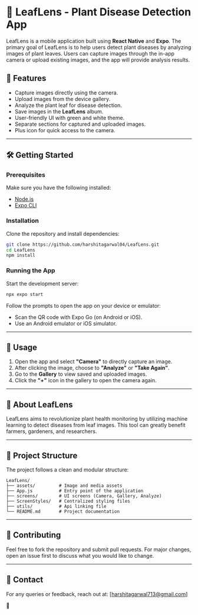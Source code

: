 # 🌿 LeafLens - Plant Disease Detection App

LeafLens is a mobile application built using **React Native** and **Expo**. The primary goal of LeafLens is to help users detect plant diseases by analyzing images of plant leaves. Users can capture images through the in-app camera or upload existing images, and the app will provide analysis results.

## 🚀 Features
- Capture images directly using the camera.
- Upload images from the device gallery.
- Analyze the plant leaf for disease detection.
- Save images in the **LeafLens** album.
- User-friendly UI with green and white theme.
- Separate sections for captured and uploaded images.
- Plus icon for quick access to the camera.

---

## 🛠️ Getting Started

### Prerequisites
Make sure you have the following installed:
- [Node.js](https://nodejs.org/)
- [Expo CLI](https://docs.expo.dev/get-started/installation/)

### Installation
Clone the repository and install dependencies:
```bash
git clone https://github.com/harshitagarwal04/LeafLens.git
cd LeafLens
npm install
```

### Running the App
Start the development server:
```bash
npx expo start
```
Follow the prompts to open the app on your device or emulator:
- Scan the QR code with Expo Go (on Android or iOS).
- Use an Android emulator or iOS simulator.

---

## 📝 Usage
1. Open the app and select **"Camera"** to directly capture an image.
2. After clicking the image, choose to **"Analyze"** or **"Take Again"**.
3. Go to the **Gallery** to view saved and uploaded images.
4. Click the **"+"** icon in the gallery to open the camera again.

---

## 🌱 About LeafLens
LeafLens aims to revolutionize plant health monitoring by utilizing machine learning to detect diseases from leaf images. This tool can greatly benefit farmers, gardeners, and researchers.

---

## 📂 Project Structure
The project follows a clean and modular structure:
```
LeafLens/
├── assets/         # Image and media assets
├── App.js          # Entry point of the application
├── screens/        # UI screens (Camera, Gallery, Analyze)
├── ScreenStyles/   # Centralized styling files
├── utils/          # Api linking file
└── README.md       # Project documentation
```

---

## 🤝 Contributing
Feel free to fork the repository and submit pull requests. For major changes, open an issue first to discuss what you would like to change.

---

## 📧 Contact
For any queries or feedback, reach out at: [harshitagarwal713@gmail.com]

🌿

